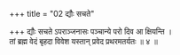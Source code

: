 +++
title = "02 द्यौः सचते"

+++
द्यौः सचते ऽपराञ्जनासः पञ्चान्ये परो दिव आ क्षियन्ति ।  
तां ब्रह्म वेदं बृहदा विवेश यस्तान् प्रवेद प्रथरमतर्यतः ॥ ४ ॥